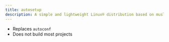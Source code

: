 ```yaml
---
title: autosetup
description: A simple and lightweight Linux® distribution based on musl libc and toybox
---
```


- Replaces `autoconf`
- Does not build most projects

